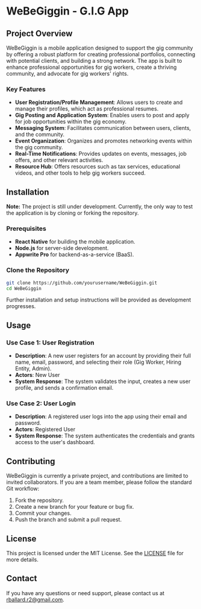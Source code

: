 # WeBeGiggin - G.I.G App

## Project Overview

WeBeGiggin is a mobile application designed to support the gig community by offering a robust platform for creating professional portfolios, connecting with potential clients, and building a strong network. The app is built to enhance professional opportunities for gig workers, create a thriving community, and advocate for gig workers' rights.

### Key Features
- **User Registration/Profile Management**: Allows users to create and manage their profiles, which act as professional resumes.
- **Gig Posting and Application System**: Enables users to post and apply for job opportunities within the gig economy.
- **Messaging System**: Facilitates communication between users, clients, and the community.
- **Event Organization**: Organizes and promotes networking events within the gig community.
- **Real-Time Notifications**: Provides updates on events, messages, job offers, and other relevant activities.
- **Resource Hub**: Offers resources such as tax services, educational videos, and other tools to help gig workers succeed.

## Installation

**Note:** The project is still under development. Currently, the only way to test the application is by cloning or forking the repository.

### Prerequisites
- **React Native** for building the mobile application.
- **Node.js** for server-side development.
- **Appwrite Pro** for backend-as-a-service (BaaS).

### Clone the Repository
```bash
git clone https://github.com/yourusername/WeBeGiggin.git
cd WeBeGiggin
```

Further installation and setup instructions will be provided as development progresses.

## Usage

### Use Case 1: User Registration
- **Description**: A new user registers for an account by providing their full name, email, password, and selecting their role (Gig Worker, Hiring Entity, Admin).
- **Actors**: New User
- **System Response**: The system validates the input, creates a new user profile, and sends a confirmation email.

### Use Case 2: User Login
- **Description**: A registered user logs into the app using their email and password.
- **Actors**: Registered User
- **System Response**: The system authenticates the credentials and grants access to the user's dashboard.

## Contributing

WeBeGiggin is currently a private project, and contributions are limited to invited collaborators. If you are a team member, please follow the standard Git workflow:
1. Fork the repository.
2. Create a new branch for your feature or bug fix.
3. Commit your changes.
4. Push the branch and submit a pull request.

## License

This project is licensed under the MIT License. See the [LICENSE](LICENSE) file for more details.

## Contact

If you have any questions or need support, please contact us at [rballard.r2@gmail.com](mailto:rballard.r2@gmail.com).
